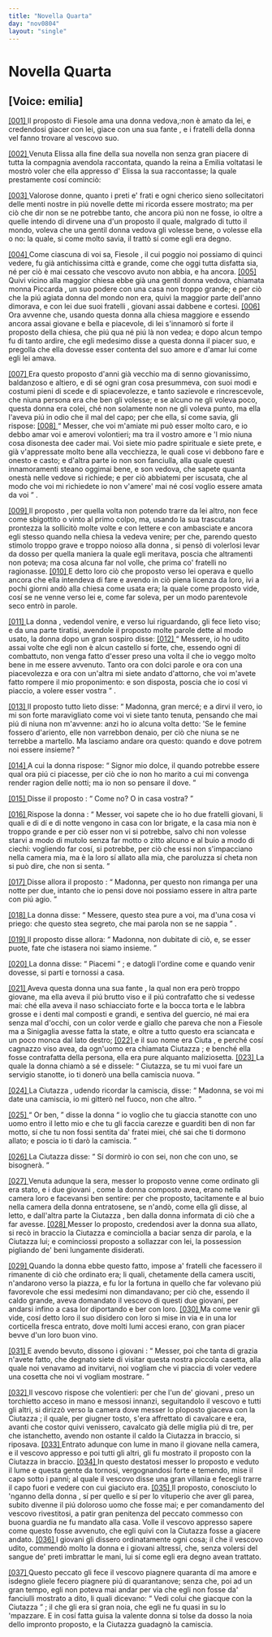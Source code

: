 ```yaml
---
title: "Novella Quarta"
day: "nov0804"
layout: "single"
---
```

<div id="nov0804" type="novella" who="emilia">
 <h1>
  Novella Quarta
 </h1>
 <p>
  <h2>
   [Voice: emilia]
  </h2>
 </p>
 <argument>
  <p>
   <a href="{{ site.baseurl }}enDecameron/nov0804#p08040001" id="p08040001">
    [001]
   </a>
   <name persref="proposto-0804" type="person">
    Il proposto
   </name>
   di
   <name placeref="fiesole" type="place">
    Fiesole
   </name>
   ama una
   <name persref="piccarda" type="person">
    donna
   </name>
   vedova,:non &egrave; amato da lei, e credendosi giacer con lei, giace con una sua
   <name persref="ciutazza" type="person">
    fante
   </name>
   , e i
   <name persref="fratelli-0804" type="person">
    fratelli
   </name>
   della donna vel fanno trovare al vescovo suo.
  </p>
 </argument>
 <div3 type="commentary" who="author">
  <p>
   <a href="{{ site.baseurl }}enDecameron/nov0804#p08040002" id="p08040002">
    [002]
   </a>
   Venuta
   <name persref="elissa" type="person">
    Elissa
   </name>
   alla fine della sua novella non senza gran piacere di tutta la compagnia avendola raccontata, quando la
   <name persref="emilia" type="person">
    reina
   </name>
   a
   <name persref="emilia" type="person">
    Emilia
   </name>
   voltatasi le mostr&ograve; voler che ella appresso d'
   <name persref="elissa" type="person">
    Elissa
   </name>
   la sua raccontasse; la quale prestamente cos&iacute; cominci&ograve;:
  </p>
 </div3>
 <div3 type="commentary" who="emilia">
  <p>
   <a href="{{ site.baseurl }}enDecameron/nov0804#p08040003" id="p08040003">
    [003]
   </a>
   Valorose donne, quanto i preti e' frati e ogni cherico sieno sollecitatori delle menti nostre in pi&uacute; novelle dette mi ricorda essere mostrato; ma per ci&ograve; che dir non se ne potrebbe tanto, che ancora pi&uacute; non ne fosse, io oltre a quelle intendo di dirvene una d'un
   <name persref="proposto-0804" type="person">
    proposto
   </name>
   il quale, malgrado di tutto il mondo, voleva che una gentil
   <name persref="piccarda" type="person">
    donna
   </name>
   vedova gli volesse bene, o volesse ella o no: la quale, si come molto savia, il tratt&ograve; s&iacute; come egli era degno.
  </p>
 </div3>
 <p>
  <a href="{{ site.baseurl }}enDecameron/nov0804#p08040004" id="p08040004">
   [004]
  </a>
  Come ciascuna di voi sa,
  <name placeref="fiesole" type="place">
   Fiesole
  </name>
  , il cui poggio noi possiamo di quinci vedere, fu gi&agrave; antichissima citt&agrave; e grande, come che oggi tutta disfatta sia, n&eacute; per ci&ograve; &egrave; mai cessato che vescovo avuto non abbia, e ha ancora.
  <a href="{{ site.baseurl }}enDecameron/nov0804#p08040005" id="p08040005">
   [005]
  </a>
  Quivi vicino alla
  <name placeref="duomofiesole-0804" type="place">
   maggior chiesa
  </name>
  ebbe gi&agrave; una gentil donna vedova, chiamata
  <name persref="piccarda" type="person">
   monna Piccarda
  </name>
  , un suo podere con una casa non troppo grande; e per ci&ograve; che la pi&uacute; agiata donna del mondo non era, quivi la maggior parte dell'anno dimorava, e con lei due suoi
  <name persref="fratelli-0804" type="person">
   fratelli
  </name>
  , giovani assai dabbene e cortesi.
  <a href="{{ site.baseurl }}enDecameron/nov0804#p08040006" id="p08040006">
   [006]
  </a>
  Ora avvenne che, usando questa donna alla chiesa maggiore e essendo ancora assai giovane e bella e piacevole, di lei s'innamor&ograve; s&iacute; forte il
  <name persref="proposto-0804" type="person">
   proposto
  </name>
  della chiesa, che pi&uacute; qua n&eacute; pi&uacute; l&agrave; non vedea; e dopo alcun tempo fu di tanto ardire, che egli medesimo disse a questa donna il piacer suo, e pregolla che ella dovesse esser contenta del suo amore e d'amar lui come egli lei amava.
 </p>
 <p>
  <a href="{{ site.baseurl }}enDecameron/nov0804#p08040007" id="p08040007">
   [007]
  </a>
  Era questo
  <name persref="proposto-0804" type="person">
   proposto
  </name>
  d'anni gi&agrave; vecchio ma di senno giovanissimo, baldanzoso e altiero, e di s&eacute; ogni gran cosa presummeva, con suoi modi e costumi pieni di scede e di spiacevolezze, e tanto sazievole e rincrescevole, che niuna persona era che ben gli volesse; e se alcuno ne gli voleva poco, questa
  <name persref="piccarda" type="person">
   donna
  </name>
  era colei, ch&eacute; non solamente non ne gli voleva punto, ma ella l'aveva pi&uacute; in odio che il mal del capo; per che ella, s&iacute; come savia, gli rispose:
  <a href="{{ site.baseurl }}enDecameron/nov0804#p08040008" id="p08040008">
   [008]
  </a>
  <q direct="unspecified" who="piccarda">
   Messer, che voi m'amiate mi pu&ograve; esser molto caro, e io debbo amar voi e amerovi volontieri; ma tra il vostro amore e 'l mio niuna cosa disonesta dee cader mai. Voi siete mio padre spirituale e siete prete, e gi&agrave; v'appressate molto bene alla vecchiezza, le quali cose vi debbono fare e onesto e casto; e d'altra parte io non son fanciulla, alla quale questi innamoramenti steano oggimai bene, e son vedova, che sapete quanta onest&agrave; nelle vedove si richiede; e per ci&ograve; abbiatemi per iscusata, che al modo che voi mi richiedete io non v'amere' mai n&eacute; cos&iacute; voglio essere amata da voi
  </q>
  .
 </p>
 <p>
  <a href="{{ site.baseurl }}enDecameron/nov0804#p08040009" id="p08040009">
   [009]
  </a>
  <name persref="proposto-0804" type="person">
   Il proposto
  </name>
  , per quella volta non potendo trarre da lei altro, non fece come sbigottito o vinto al primo colpo, ma, usando la sua trascutata prontezza la sollicit&ograve; molte volte e con lettere e con ambasciate e ancora egli stesso quando nella chiesa la vedeva venire; per che, parendo questo stimolo troppo grave e troppo noioso alla
  <name persref="piccarda" type="person">
   donna
  </name>
  , si pens&ograve; di volerlosi levar da dosso per quella maniera la quale egli meritava, poscia che altramenti non poteva; ma cosa alcuna far nol volle, che prima co'
  <name persref="fratelli-0804" type="person">
   fratelli
  </name>
  no ragionasse.
  <a href="{{ site.baseurl }}enDecameron/nov0804#p08040010" id="p08040010">
   [010]
  </a>
  E detto loro ci&ograve; che proposto verso lei operava e quello ancora che ella intendeva di fare e avendo in ci&ograve; piena licenza da loro, ivi a pochi giorni and&ograve; alla chiesa come usata era; la quale come proposto vide, cos&iacute; se ne venne verso lei e, come far soleva, per un modo parentevole seco entr&ograve; in parole.
 </p>
 <p>
  <a href="{{ site.baseurl }}enDecameron/nov0804#p08040011" id="p08040011">
   [011]
  </a>
  <name persref="piccarda" type="person">
   La donna
  </name>
  , vedendol venire, e verso lui riguardando, gli fece lieto viso; e da una parte tiratisi, avendole
  <name persref="proposto-0804" type="person">
   il proposto
  </name>
  molte parole dette al modo usato, la donna dopo un gran sospiro disse:
  <a href="{{ site.baseurl }}enDecameron/nov0804#p08040012" id="p08040012">
   [012]
  </a>
  <q direct="unspecified" who="piccarda">
   Messere, io ho udito assai volte che egli non &egrave; alcun castello s&iacute; forte, che, essendo ogni d&iacute; combattuto, non venga fatto d'esser preso una volta il che io veggo molto bene in me essere avvenuto. Tanto ora con dolci parole e ora con una piacevolezza e ora con un'altra mi siete andato d'attorno, che voi m'avete fatto rompere il mio proponimento: e son disposta, poscia che io cos&iacute; vi piaccio, a volere esser vostra
  </q>
  .
 </p>
 <p>
  <a href="{{ site.baseurl }}enDecameron/nov0804#p08040013" id="p08040013">
   [013]
  </a>
  <name persref="proposto-0804" type="person">
   Il proposto
  </name>
  tutto lieto disse:
  <q direct="unspecified" who="proposto-0804">
   Madonna, gran merc&eacute;; e a dirvi il vero, io mi son forte maravigliato come voi vi siete tanto tenuta, pensando che mai pi&uacute; di niuna non m'avvenne: anzi ho io alcuna volta detto: 'Se le femine fossero d'ariento, elle non varrebbon denaio, per ci&ograve; che niuna se ne terrebbe a martello. Ma lasciamo andare ora questo: quando e dove potrem noi essere insieme?
  </q>
 </p>
 <p>
  <a href="{{ site.baseurl }}enDecameron/nov0804#p08040014" id="p08040014">
   [014]
  </a>
  A cui
  <name persref="piccarda" type="person">
   la donna
  </name>
  rispose:
  <q direct="unspecified" who="piccarda">
   Signor mio dolce, il quando potrebbe essere qual ora pi&uacute; ci piacesse, per ci&ograve; che io non ho marito a cui mi convenga render ragion delle notti; ma io non so pensare il dove.
  </q>
 </p>
 <p>
  <a href="{{ site.baseurl }}enDecameron/nov0804#p08040015" id="p08040015">
   [015]
  </a>
  Disse
  <name persref="proposto-0804" type="person">
   il proposto
  </name>
  :
  <q direct="unspecified" who="proposto-0804">
   Come no? O in casa vostra?
  </q>
 </p>
 <p>
  <a href="{{ site.baseurl }}enDecameron/nov0804#p08040016" id="p08040016">
   [016]
  </a>
  Rispose
  <name persref="piccarda" type="person">
   la donna
  </name>
  :
  <q direct="unspecified" who="piccarda">
   Messer, voi sapete che io ho due
   <name persref="fratelli-0804" type="person">
    fratelli
   </name>
   giovani, li quali e di d&iacute; e di notte vengono in casa con lor brigate, e la casa mia non &egrave; troppo grande e per ci&ograve; esser non vi si potrebbe, salvo chi non volesse starvi a modo di mutolo senza far motto o zitto alcuno e al buio a modo di ciechi: vogliendo far cos&iacute;, si potrebbe, per ci&ograve; che essi non s'impacciano nella camera mia, ma &egrave; la loro s&iacute; allato alla mia, che paroluzza s&iacute; cheta non si pu&ograve; dire, che non si senta.
  </q>
 </p>
 <p>
  <a href="{{ site.baseurl }}enDecameron/nov0804#p08040017" id="p08040017">
   [017]
  </a>
  Disse allora
  <name persref="proposto-0804" type="person">
   il proposto
  </name>
  :
  <q direct="unspecified" who="proposto-0804">
   Madonna, per questo non rimanga per una notte per due, intanto che io pensi dove noi possiamo essere in altra parte con pi&uacute; agio.
  </q>
 </p>
 <p>
  <a href="{{ site.baseurl }}enDecameron/nov0804#p08040018" id="p08040018">
   [018]
  </a>
  <name persref="piccarda" type="person">
   La donna
  </name>
  disse:
  <q direct="unspecified" who="piccarda">
   Messere, questo stea pure a voi, ma d'una cosa vi priego: che questo stea segreto, che mai parola non se ne sappia
  </q>
  .
 </p>
 <p>
  <a href="{{ site.baseurl }}enDecameron/nov0804#p08040019" id="p08040019">
   [019]
  </a>
  <name persref="proposto-0804" type="person">
   Il proposto
  </name>
  disse allora:
  <q direct="unspecified" who="proposto-0804">
   Madonna, non dubitate di ci&ograve;, e, se esser puote, fate che istasera noi siamo insieme.
  </q>
 </p>
 <p>
  <a href="{{ site.baseurl }}enDecameron/nov0804#p08040020" id="p08040020">
   [020]
  </a>
  <name persref="piccarda" type="person">
   La donna
  </name>
  disse:
  <q direct="unspecified">
   Piacemi
  </q>
  ; e datogli l'ordine come e quando venir dovesse, si part&iacute; e tornossi a casa.
 </p>
 <p>
  <a href="{{ site.baseurl }}enDecameron/nov0804#p08040021" id="p08040021">
   [021]
  </a>
  Aveva
  <name persref="piccarda" type="person">
   questa donna
  </name>
  una sua
  <name persref="ciutazza" type="person">
   fante
  </name>
  , la qual non era per&ograve; troppo giovane, ma ella aveva il pi&uacute; brutto viso e il pi&uacute; contrafatto che si vedesse mai: ch&eacute; ella aveva il naso schiacciato forte e la bocca torta e le labbra grosse e i denti mal composti e grandi, e sentiva del guercio, n&eacute; mai era senza mal d'occhi, con un color verde e giallo che pareva che non a
  <name placeref="fiesole" type="place">
   Fiesole
  </name>
  ma a
  <name placeref="sinigaglia" type="place">
   Sinigaglia
  </name>
  avesse fatta la state, e oltre a tutto questo era sciancata e un poco monca dal lato destro;
  <a href="{{ site.baseurl }}enDecameron/nov0804#p08040022" id="p08040022">
   [022]
  </a>
  e il suo nome era
  <name persref="ciutazza" type="person">
   Ciuta
  </name>
  , e perch&eacute; cos&iacute; cagnazzo viso avea, da ogn'uomo era chiamata
  <name persref="ciutazza" type="person">
   Ciutazza
  </name>
  ; e bench&eacute; ella fosse contrafatta della persona, ella era pure alquanto maliziosetta.
  <a href="{{ site.baseurl }}enDecameron/nov0804#p08040023" id="p08040023">
   [023]
  </a>
  La quale la
  <name persref="piccarda" type="person">
   donna
  </name>
  chiam&ograve; a s&eacute; e dissele:
  <q direct="unspecified" who="piccarda">
   Ciutazza, se tu mi vuoi fare un servigio stanotte, io ti doner&ograve; una bella camiscia nuova.
  </q>
 </p>
 <p>
  <a href="{{ site.baseurl }}enDecameron/nov0804#p08040024" id="p08040024">
   [024]
  </a>
  La
  <name persref="ciutazza" type="person">
   Ciutazza
  </name>
  , udendo ricordar la camiscia, disse:
  <q direct="unspecified" who="ciutazza">
   Madonna, se voi mi date una camiscia, io mi gitter&ograve; nel fuoco, non che altro.
  </q>
 </p>
 <p>
  <a href="{{ site.baseurl }}enDecameron/nov0804#p08040025" id="p08040025">
   [025]
  </a>
  <q direct="unspecified" who="piccarda">
   Or ben,
  </q>
  disse
  <name persref="piccarda" type="person">
   la donna
  </name>
  <q direct="unspecified">
   io voglio che tu giaccia stanotte con uno uomo entro il letto mio e che tu gli faccia carezze e guarditi ben di non far motto, s&iacute; che tu non fossi sentita da' fratei miei, ch&eacute; sai che ti dormono allato; e poscia io ti dar&ograve; la camiscia.
  </q>
 </p>
 <p>
  <a href="{{ site.baseurl }}enDecameron/nov0804#p08040026" id="p08040026">
   [026]
  </a>
  La
  <name persref="ciutazza" type="person">
   Ciutazza
  </name>
  disse:
  <q direct="unspecified" who="ciutazza">
   S&iacute; dormir&ograve; io con sei, non che con uno, se bisogner&agrave;.
  </q>
 </p>
 <p>
  <a href="{{ site.baseurl }}enDecameron/nov0804#p08040027" id="p08040027">
   [027]
  </a>
  Venuta adunque la sera, messer lo
  <name persref="proposto-0804" type="person">
   proposto
  </name>
  venne come ordinato gli era stato, e
  <name persref="fratelli-0804" type="person">
   i due giovani
  </name>
  , come
  <name persref="piccarda" type="person">
   la donna
  </name>
  composto avea, erano nella camera loro e facevansi ben sentire: per che proposto, tacitamente e al buio nella camera della donna entratosene, se n'and&ograve;, come ella gli disse, al letto, e dall'altra parte la
  <name persref="ciutazza" type="person">
   Ciutazza
  </name>
  , ben dalla donna informata di ci&ograve; che a far avesse.
  <a href="{{ site.baseurl }}enDecameron/nov0804#p08040028" id="p08040028">
   [028]
  </a>
  Messer lo proposto, credendosi aver la donna sua allato, si rec&ograve; in braccio la
  <name persref="ciutazza" type="person">
   Ciutazza
  </name>
  e cominciolla a baciar senza dir parola, e la
  <name persref="ciutazza" type="person">
   Ciutazza
  </name>
  lui; e cominciossi proposto a sollazzar con lei, la possession pigliando de' beni lungamente disiderati.
 </p>
 <p>
  <a href="{{ site.baseurl }}enDecameron/nov0804#p08040029" id="p08040029">
   [029]
  </a>
  Quando
  <name persref="piccarda" type="person">
   la donna
  </name>
  ebbe questo fatto, impose a'
  <name persref="fratelli-0804" type="person">
   fratelli
  </name>
  che facessero il rimanente di ci&ograve; che ordinato era; li quali, chetamente della camera usciti, n'andarono verso la piazza, e fu lor la fortuna in quello che far volevano pi&uacute; favorevole che essi medesimi non dimandavano; per ci&ograve; che, essendo il caldo grande, aveva domandato il vescovo di questi due giovani, per andarsi infino a casa lor diportando e ber con loro.
  <a href="{{ site.baseurl }}enDecameron/nov0804#p08040030" id="p08040030">
   [030]
  </a>
  Ma come venir gli vide, cos&iacute; detto loro il suo disidero con loro si mise in via e in una lor corticella fresca entrato, dove molti lumi accesi erano, con gran piacer bevve d'un loro buon vino.
 </p>
 <p>
  <a href="{{ site.baseurl }}enDecameron/nov0804#p08040031" id="p08040031">
   [031]
  </a>
  E avendo bevuto, dissono
  <name persref="fratelli-0804" type="person">
   i giovani
  </name>
  :
  <q direct="unspecified" who="fratelli-0804">
   Messer, poi che tanta di grazia n'avete fatto, che degnato siete di visitar questa nostra piccola casetta, alla quale noi venavamo ad invitarvi, noi vogliam che vi piaccia di voler vedere una cosetta che noi vi vogliam mostrare.
  </q>
 </p>
 <p>
  <a href="{{ site.baseurl }}enDecameron/nov0804#p08040032" id="p08040032">
   [032]
  </a>
  Il vescovo rispose che volentieri: per che l'un de'
  <name persref="fratelli-0804" type="person">
   giovani
  </name>
  , preso un torchietto acceso in mano e messosi innanzi, seguitandolo il vescovo e tutti gli altri, si dirizz&ograve; verso la camera dove messer lo
  <name persref="proposto-0804" type="person">
   ploposto
  </name>
  giaceva con la
  <name persref="ciutazza" type="person">
   Ciutazza
  </name>
  ; il quale, per giugner tosto, s'era affrettato di cavalcare e era, avanti che costor quivi venissero, cavalcato gi&agrave; delle miglia pi&uacute; di tre, per che istanchetto, avendo non ostante il caldo la
  <name persref="ciutazza" type="person">
   Ciutazza
  </name>
  in braccio, si riposava.
  <a href="{{ site.baseurl }}enDecameron/nov0804#p08040033" id="p08040033">
   [033]
  </a>
  Entrato adunque con lume in mano il giovane nella camera, e il vescovo appresso e poi tutti gli altri, gli fu mostrato il proposto con la
  <name persref="ciutazza" type="person">
   Ciutazza
  </name>
  in braccio.
  <a href="{{ site.baseurl }}enDecameron/nov0804#p08040034" id="p08040034">
   [034]
  </a>
  In questo destatosi messer lo proposto e veduto il lume e questa gente da tornosi, vergognandosi forte e temendo, mise il capo sotto i panni; al quale il vescovo disse una gran villania e fecegli trarre il capo fuori e vedere con cui giaciuto era.
  <a href="{{ site.baseurl }}enDecameron/nov0804#p08040035" id="p08040035">
   [035]
  </a>
  Il proposto, conosciuto lo 'nganno della
  <name persref="piccarda" type="person">
   donna
  </name>
  , s&iacute; per quello e s&iacute; per lo vituperio che aver gli parea, subito divenne il pi&uacute; doloroso uomo che fosse mai; e per comandamento del vescovo rivestitosi, a patir gran penitenza del peccato commesso con buona guardia ne fu mandato alla casa. Volle il vescovo appresso sapere come questo fosse avvenuto, che egli quivi con la
  <name persref="ciutazza" type="person">
   Ciutazza
  </name>
  fosse a giacere andato.
  <a href="{{ site.baseurl }}enDecameron/nov0804#p08040036" id="p08040036">
   [036]
  </a>
  I giovani gli dissero ordinatamente ogni cosa; il che il vescovo udito, commend&ograve; molto la donna e i giovani altress&iacute;, che, senza volersi del sangue de' preti imbrattar le mani, lui s&iacute; come egli era degno avean trattato.
 </p>
 <p>
  <a href="{{ site.baseurl }}enDecameron/nov0804#p08040037" id="p08040037">
   [037]
  </a>
  Questo peccato gli fece il vescovo piagnere quaranta d&iacute; ma amore e isdegno gliele fecero piagnere pi&uacute; di quarantanove; senza che, poi ad un gran tempo, egli non poteva mai andar per via che egli non fosse da'
  <name persref="fanciulli-0804" type="person">
   fanciulli
  </name>
  mostrato a dito, li quali dicevano:
  <q direct="unspecified" who="fanciulli-0804">
   Vedi colui che giacque con la
   <name persref="ciutazza" type="person">
    Ciutazza
   </name>
  </q>
  ; il che gli era s&iacute; gran noia, che egli ne fu quasi in su lo 'mpazzare. E in cos&iacute; fatta guisa la valente
  <name persref="piccarda" type="person">
   donna
  </name>
  si tolse da dosso la noia dello impronto proposto, e la
  <name persref="ciutazza" type="person">
   Ciutazza
  </name>
  guadagn&ograve; la camiscia.
 </p>
</div>